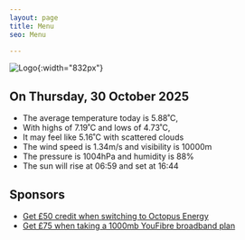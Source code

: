 ```yaml
---
layout: page
title: Menu
seo: Menu

---
```


![Logo](/images/logo.jpg){:width="832px"}

<!-- weather_marker starts -->
## On Thursday, 30 October 2025

- The average temperature today is 5.88˚C,
- With highs of 7.19˚C and lows of 4.73˚C,
- It may feel like 5.16˚C with scattered clouds
- The wind speed is 1.34m/s and visibility is 10000m
- The pressure is 1004hPa and humidity is 88%
- The sun will rise at 06:59 and set at 16:44

<!-- weather_marker ends -->

## Sponsors

- [Get £50 credit when switching to Octopus Energy](https://bit.ly/3oD1nnS)
- [Get £75 when taking a 1000mb YouFibre broadband plan](https://aklam.io/91zWhU?)
